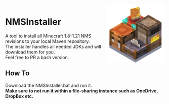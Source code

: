 <img width="185" src="NO_PUBLISH/icon.png" alt="NMSInstaller" align="right">
<div align="left">
<h1>NMSInstaller</h1>

A tool to install all Minecraft 1.8-1.21 NMS revisions to your local Maven repository.<br>
The installer handles all needed JDKs and will download them for you.<br>
Feel free to PR a bash version.

<h2>How To</h2>
Download the NMSInstaller.bat and run it.<br>
<b>Make sure to not run it within a file-sharing instance such as OneDrive, DropBox etc.</b>
